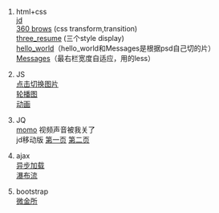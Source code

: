 1. html+css  
[jd](https://liuruiqi1993.github.io/project-test/jd/index.html)  
[360 brows](https://liuruiqi1993.github.io/project-test/360-copy/index.html) (css transform,transition)  
[three_resume](https://liuruiqi1993.github.io/project-test/three_resume/resume.html) (三个style display)  
[hello_world](https://liuruiqi1993.github.io/project-test/hellow_world/hello_world.html)（hello_world和Messages是根据psd自己切的片）  
[Messages](https://liuruiqi1993.github.io/project-test/message/index.html)（最右栏宽度自适应，用的less）

2. JS  
[点击切换图片](https://liuruiqi1993.github.io/project-test/switch-figures/1st/index.html)  
[轮播图](https://liuruiqi1993.github.io/project-test/switch-figures/2nd/index.html)  
[动画](https://liuruiqi1993.github.io/project-test/say-cheese/index.html)

3. JQ  
[momo](https://liuruiqi1993.github.io/project-test/momo-copy/index.html) 视频声音被我关了  
jd移动版 [第一页](https://github.com/liuruiqi1993/project-test/tree/master/jd_forPhone) [第二页](https://liuruiqi1993.github.io/project-test/jd_forPhone/item.html#)  

4. ajax  
[异步加载](https://liuruiqi1993.github.io/project-test/get_more/ajax.html)  
[瀑布流](https://liuruiqi1993.github.io/project-test/water_fall/ajax.html)

5. bootstrap  
[微金所](https://liuruiqi1993.github.io/project-test/weijinsuo/index.html)
